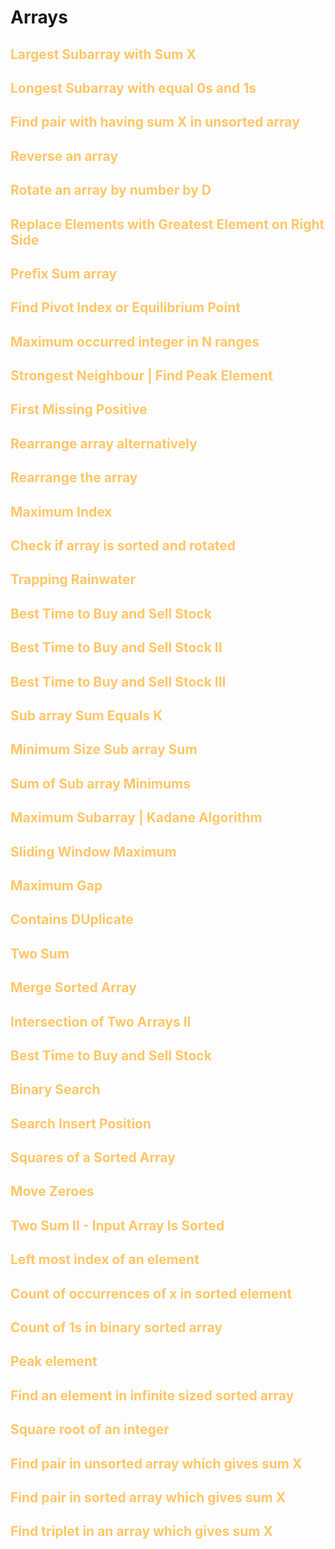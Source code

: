 # Arrays

## <span style="color: #FFC668">Largest Subarray with Sum X</span>

## <span style="color: #FFC668">Longest Subarray with equal 0s and 1s</span>

## <span style="color: #FFC668">Find pair with having sum X in unsorted array</span>

## <span style="color: #FFC668">Reverse an array</span>

## <span style="color: #FFC668">Rotate an array by number by D</span>

## <span style="color: #FFC668">Replace Elements with Greatest Element on Right Side</span>

## <span style="color: #FFC668">Prefix Sum array</span>

## <span style="color: #FFC668">Find Pivot Index or Equilibrium Point</span>

## <span style="color: #FFC668">Maximum occurred integer in N ranges</span>

## <span style="color: #FFC668">Strongest Neighbour | Find Peak Element</span>

## <span style="color: #FFC668">First Missing Positive</span>

## <span style="color: #FFC668">Rearrange array alternatively</span>

## <span style="color: #FFC668">Rearrange the array</span>

## <span style="color: #FFC668">Maximum Index</span>

## <span style="color: #FFC668">Check if array is sorted and rotated</span>

## <span style="color: #FFC668">Trapping Rainwater</span>

## <span style="color: #FFC668">Best Time to Buy and Sell Stock</span>

## <span style="color: #FFC668">Best Time to Buy and Sell Stock II</span>

## <span style="color: #FFC668">Best Time to Buy and Sell Stock III</span>

## <span style="color: #FFC668">Sub array Sum Equals K</span>

## <span style="color: #FFC668">Minimum Size Sub array Sum</span>

## <span style="color: #FFC668">Sum of Sub array Minimums</span>

## <span style="color: #FFC668">Maximum Subarray | Kadane Algorithm</span>

## <span style="color: #FFC668">Sliding Window Maximum</span>

## <span style="color: #FFC668">Maximum Gap</span>

## <span style="color: #FFC668">Contains DUplicate</span>

## <span style="color: #FFC668">Two Sum</span>

## <span style="color: #FFC668">Merge Sorted Array</span>

## <span style="color: #FFC668">Intersection of Two Arrays II</span>

## <span style="color: #FFC668">Best Time to Buy and Sell Stock</span>

## <span style="color: #FFC668">Binary Search</span>

## <span style="color: #FFC668">Search Insert Position</span>

## <span style="color: #FFC668">Squares of a Sorted Array</span>

## <span style="color: #FFC668">Move Zeroes</span>

## <span style="color: #FFC668">Two Sum II - Input Array Is Sorted</span>

## <span style="color: #FFC668">Left most index of an element</span>

## <span style="color: #FFC668">Count of occurrences of x in sorted element</span>

## <span style="color: #FFC668">Count of 1s in binary sorted array</span>

## <span style="color: #FFC668">Peak element</span>

## <span style="color: #FFC668">Find an element in infinite sized sorted array</span>

## <span style="color: #FFC668">Square root of an integer</span>

## <span style="color: #FFC668">Find pair in unsorted array which gives sum X</span>

## <span style="color: #FFC668">Find pair in sorted array which gives sum X</span>

## <span style="color: #FFC668">Find triplet in an array which gives sum X</span>

